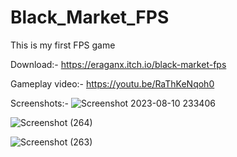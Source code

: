 # Black_Market_FPS
This is my first FPS game

Download:-
https://eraganx.itch.io/black-market-fps

Gameplay video:-
https://youtu.be/RaThKeNqoh0

Screenshots:- 
![Screenshot 2023-08-10 233406](https://github.com/EraganX/Black_Market_FPS/assets/91379491/3ec42259-3d60-4a9e-b6d0-7ad18919ff4e)

![Screenshot (264)](https://github.com/EraganX/Black_Market_FPS/assets/91379491/e3c77ef4-7d5c-404c-9217-ccd3a35fdaae)

![Screenshot (263)](https://github.com/EraganX/Black_Market_FPS/assets/91379491/c64c1500-abe7-49ff-9652-4f236c4f19b0)
